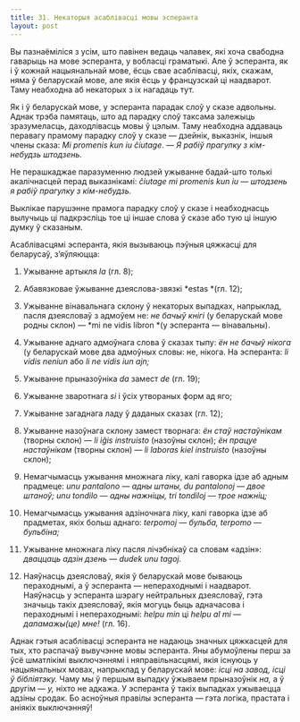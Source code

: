 ```yaml
---
title: 31. Некаторыя асаблівасці мовы эсперанта
layout: post
---
```



Вы пазнаёміліся з усім, што павінен ведаць чалавек, які хоча свабодна
гаварыць на мове эсперанта, у вобласці граматыкі. Але ў эсперанта, як
і ў кожнай нацыянальнай мове, ёсць свае асаблівасці, якіх, скажам,
няма ў беларускай мове, але якія ёсць у французскай ці наадварот.
Таму неабходна аб некаторых з іх нагадаць тут.

Як і ў беларускай мове, у эсперанта парадак слоў у сказе адвольны.
Аднак трэба памятаць, што ад парадку слоў таксама залежыць
зразумеласць, даходлівасць мовы ў цэлым. Таму неабходна
аддаваць перавагу прамому парадку слоў у сказе — дзейнік,
выказнік, іншыя члены сказа: *Mi promenis kun iu ĉiutage*. — *Я
рабіў прагулку з кім-небудзь штодзень.*

Не перашкаджае паразуменню людзей ужыванне бадай-што толькі
акалічнасцей перад выказнікамі: *ĉiutage mi promenis kun
iu* — *штодзень я рабіў прагулку з кім-небудзь.*

Выклікае парушэнне прамога парадку слоў у сказе і неабходнасць
вылучыць ці падкрэсліць тое ці іншае слова ў сказе або тую ці
іншую думку ў сказаным.

Асаблівасцямі эсперанта, якія вызываюць пэўныя цяжкасці для беларусаў,
з’яўляюцца:

1. Ужыванне артыкля *la* (гл. 8);

2. Абавязковае ўжыванне дзеяслова-звязкі *estas *(гл. 12);

3. Ужыванне вінавальнага склону ў некаторых выпадках, напрыклад,
пасля дзеясловаў з адмоўем не: *не бачыў кнігі* (у беларускай
мове родны склон) — *mi ne vidis libron *(у эсперанта —
вінавальны).

4. Ужыванне аднаго адмоўнага слова ў сказах тыпу: *ён не бачыў
нікога* (у беларускай мове два адмоўных словы: не, нікога. На
эсперанта: *li vidis neniun* або *li ne vidis iun ajn;*

5. Ужыванне прыназоўніка *da* замест *de* (гл. 19);

6. Ужыванне зваротнага *si* і ўсіх утвораных форм ад яго;

7. Ужыванне загаднага ладу ў даданых сказах (гл. 12);

8. Ужыванне назоўнага склону замест творнага: *ён стаў настаўнікам*
(творны склон) — *li iĝis instruisto* (назоўны склон); *ён працуе
настаўнікам* (творны склон) — *li laboras kiel instruisto*
(назоўны склон);

9. Немагчымасць ужывання множнага ліку, калі гаворка ідзе аб адным
прадмеце: *unu pantalono* — *адны штаны, du pantalonoj* — *двое
штаноў; unu tondilo* — *адны нажніцы, tri tondiloj* — *трое
нажніц;*

10. Немагчымасць ужывання адзіночнага ліку, калі гаворка ідзе аб
прадметах, якіх больш аднаго: *terpomoj* — *бульба, terpomo* —
*бульбіна;*

11. Ужыванне множнага ліку пасля лічэбнікаў са словам «адзін»:
*дваццаць адзін дзень* — *dudek unu tagoj.*

12. Наяўнасць дзеясловаў, якія ў беларускай мове бываюць пераходнымі,
а ў эсперанта — непераходнымі і наадварот. Наяўнасць у эсперанта
шэрагу нейтральных дзеясловаў, гэта значыць такіх дзеясловаў,
якія могуць быць адначасова і пераходнымі і непераходнымі: *helpu
min* ці *helpu al mi* — *дапамажы(це)* *мне!* (гл. 16).

Аднак гэтыя асаблівасці эсперанта не надаюць значных цяжкасцей для
тых, хто распачаў вывучэнне мовы эсперанта. Яны абумоўлены перш за
ўсё шматлікімі выключэннямі і няправільнасцямі, якія існуюць у
нацыянальных мовах, напрыклад у беларускай мове: *ісці на
завод, ісці ў бібліятэку.* Чаму мы ў першым выпадку ўжываем
прыназоўнік *на,* а ў другім — *у,* ніхто не адкажа. У эсперанта
ў такіх выпадках ужываецца адзіны сродак. Бо асноўныя правілы
эсперанта — гэта логіка, прастата і аніякіх выключэнняў!

